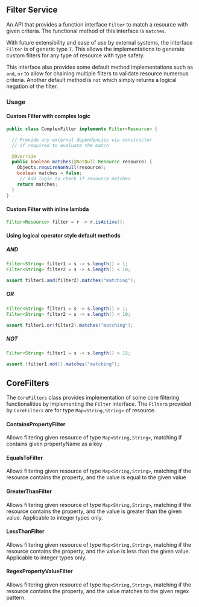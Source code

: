## Filter Service

An API that provides a function interface `Filter` to match a resource with given criteria.
The functional method of this interface is `matches`.

With future extensibility and ease of use by external systems, the interface `Filter` is of
generic type `T`. This allows the implementations to generate custom filters for any type of
resource with type safety.

This interface also provides some default method implementations such as `and`, `or`
to allow for chaining multiple filters to validate resource numerous criteria. Another
default method is `not` which simply returns a logical negation of the filter. 

### Usage
#### Custom Filter with complex logic

```java
public class ComplexFilter implements Filter<Resource> {

  // Provide any external dependencies via constructor 
  // if required to evaluate the match

  @Override
  public boolean matches(@NotNull Resource resource) {
    Objects.requireNonNull(resource);
    boolean matches = false;
     // Add logic to check if resource matches
    return matches;
  }
}
```

#### Custom Filter with inline lambda

```java
Filter<Resource> filter = r -> r.isActive(); 
```

#### Using logical operator style default methods

##### _AND_
```java
Filter<String> filter1 = s -> s.length() > 1;
Filter<String> filter2 = s -> s.length() < 10;

assert filter1.and(filter2).matches("matching");
``` 
##### _OR_
```java
Filter<String> filter1 = s -> s.length() > 1;
Filter<String> filter2 = s -> s.length() < 10;

assert filter1.or(filter2).matches("matching");
```
##### _NOT_
```java
Filter<String> filter1 = s -> s.length() > 15;

assert !filter1.not().matches("matching");
```

## CoreFilters

The `CoreFilters` class provides implementation of some core filtering functionalities by
implementing the `Filter` interface. The `Filter`s provided by `CoreFilters` are for type
`Map<String,String>` of resource.    

#### ContainsPropertyFilter

Allows filtering given resource of type `Map<String,String>`, matching if contains given 
propertyName as a key

#### EqualsToFilter

Allows filtering given resource of type `Map<String,String>`, matching if the resource
contains the property, and the value is equal to the given value

#### GreaterThanFilter

Allows filtering given resource of type `Map<String,String>`, matching if the resource
contains the property, and the value is greater than the given value. Applicable to integer
types only.

#### LessThanFilter

Allows filtering given resource of type `Map<String,String>`, matching if the resource
contains the property, and the value is less than the given value. Applicable to integer
types only.

#### RegexPropertyValueFilter

Allows filtering given resource of type `Map<String,String>`, matching if the resource
contains the property, and the value matches to the given regex pattern.